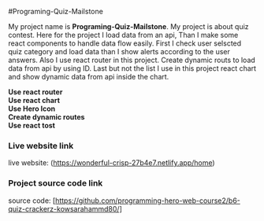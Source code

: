 #Programing-Quiz-Mailstone

My project name is <b>Programing-Quiz-Mailstone</b>. My project is about quiz contest. Here for the project I load data from an api, Than I make some react components to handle data flow easily. First I check user selscted quiz category and load data than I show alerts according to the user answers. Also I use react router in this project. Create dynamic routs to load data from api by using ID. Last but not the list I use in this project react chart and show dynamic data from api inside the chart.

 <b> Use react router</b>
 <br>
 <b> Use react chart </b>
 <br>
 <b> Use Hero Icon </b>
 <br>
 <b> Create dynamic routes </b>
 <br>
 <b> Use react tost </b>


### Live website link

live website: (https://wonderful-crisp-27b4e7.netlify.app/home)


### Project source code link

source code: [https://github.com/programming-hero-web-course2/b6-quiz-crackerz-kowsarahammd80/]
